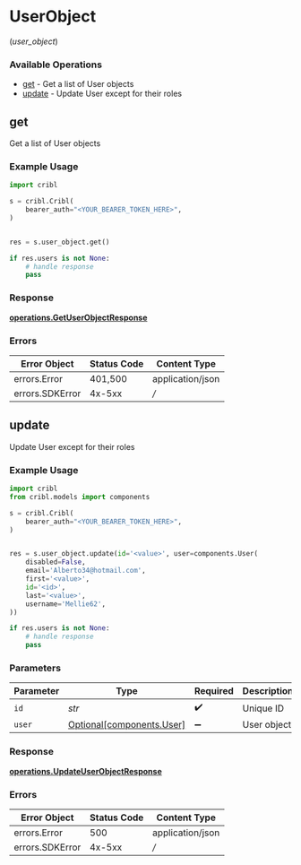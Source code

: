 # UserObject
(*user_object*)

### Available Operations

* [get](#get) - Get a list of User objects
* [update](#update) - Update User except for their roles

## get

Get a list of User objects

### Example Usage

```python
import cribl

s = cribl.Cribl(
    bearer_auth="<YOUR_BEARER_TOKEN_HERE>",
)


res = s.user_object.get()

if res.users is not None:
    # handle response
    pass

```


### Response

**[operations.GetUserObjectResponse](../../models/operations/getuserobjectresponse.md)**
### Errors

| Error Object     | Status Code      | Content Type     |
| ---------------- | ---------------- | ---------------- |
| errors.Error     | 401,500          | application/json |
| errors.SDKError  | 4x-5xx           | */*              |

## update

Update User except for their roles

### Example Usage

```python
import cribl
from cribl.models import components

s = cribl.Cribl(
    bearer_auth="<YOUR_BEARER_TOKEN_HERE>",
)


res = s.user_object.update(id='<value>', user=components.User(
    disabled=False,
    email='Alberto34@hotmail.com',
    first='<value>',
    id='<id>',
    last='<value>',
    username='Mellie62',
))

if res.users is not None:
    # handle response
    pass

```

### Parameters

| Parameter                                                    | Type                                                         | Required                                                     | Description                                                  |
| ------------------------------------------------------------ | ------------------------------------------------------------ | ------------------------------------------------------------ | ------------------------------------------------------------ |
| `id`                                                         | *str*                                                        | :heavy_check_mark:                                           | Unique ID                                                    |
| `user`                                                       | [Optional[components.User]](../../models/components/user.md) | :heavy_minus_sign:                                           | User object                                                  |


### Response

**[operations.UpdateUserObjectResponse](../../models/operations/updateuserobjectresponse.md)**
### Errors

| Error Object     | Status Code      | Content Type     |
| ---------------- | ---------------- | ---------------- |
| errors.Error     | 500              | application/json |
| errors.SDKError  | 4x-5xx           | */*              |
